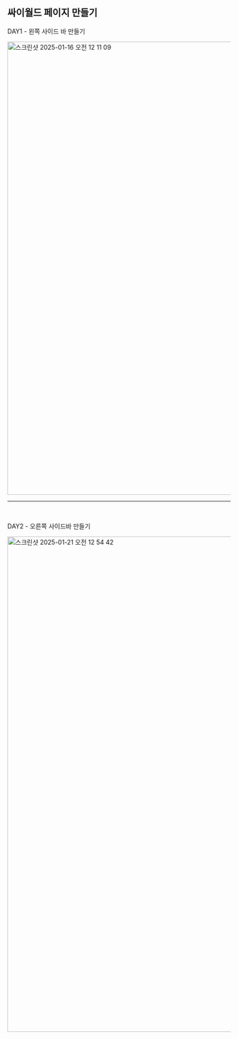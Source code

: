 
## 싸이월드 페이지 만들기


DAY1 - 왼쪽 사이드 바 만들기

<img width="1021" alt="스크린샷 2025-01-16 오전 12 11 09" src="https://github.com/user-attachments/assets/ecc1ef3d-6586-4feb-9567-3e980a13c482" />

<hr>
<br>

DAY2 - 오른쪽 사이드바 만들기

<img width="1116" alt="스크린샷 2025-01-21 오전 12 54 42" src="https://github.com/user-attachments/assets/7f28afa2-7709-4ffc-b0cf-3bb5890dc181" />
